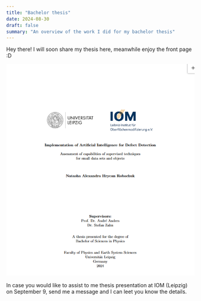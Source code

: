 ```yaml
---
title: "Bachelor thesis"
date: 2024-08-30
draft: false
summary: "An overview of the work I did for my bachelor thesis"
---
```


Hey there! I will soon share my thesis here, meanwhile enjoy the front page :D

<img class="thumbnailshadow" src="images/image.png">

In case you would like to assist to me thesis presentation at IOM (Leipzig) on September 9, send me a message and I can leet you know the details.